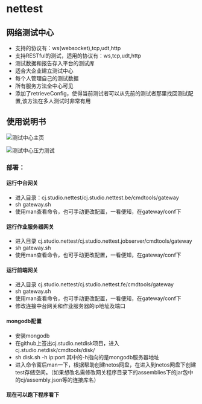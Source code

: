 
# nettest

## 网络测试中心

- 支持的协议有：ws(websocket),tcp,udt,http
- 支持RESTful的测试，适用的协议有：ws,tcp,udt,http
- 测试数据和报告存入平台的测试库
- 适合大企业建立测试中心
- 每个人管理自己的测试数据
- 所有服务方法全中心可见
- 添加了retrieveConfig，使得当前测试者可以从先前的测试者那里找回测试配置,该方法在多人测试时非常有用
## 使用说明书

![测试中心主页](https://github.com/carocean/cj.studio.nettest/blob/master/documents/img/home.jpg)

![测试中心压力测试](https://github.com/carocean/cj.studio.nettest/blob/master/documents/img/runner.jpg)

### 部署：
#### 运行中台网关
- 进入目录：cj.studio.nettest/cj.studio.nettest.be/cmdtools/gateway
- sh gateway.sh
- 使用man查看命令，也可手动更改配置，一看便知，在gateway/conf下

#### 运行作业服务器网关
- 进入目录 cj.studio.nettest/cj.studio.nettest.jobserver/cmdtools/gateway
- sh gateway.sh
- 使用man查看命令，也可手动更改配置，一看便知，在gateway/conf下

#### 运行前端网关
- 进入目录 cj.studio.nettest/cj.studio.nettest.fe/cmdtools/gateway
- sh gateway.sh
- 使用man查看命令，也可手动更改配置，一看便知，在gateway/conf下
- 修改连接中台网关和作业服务器的ip地址及端口

#### mongodb配置
- 安装mongodb
- 在github上签出cj.studio.netdisk项目，进入cj.studio.netdisk/cmdtools/disk/
- sh disk.sh -h ip:port   其中的-h指向的是mongodb服务器地址
- 进入命令窗后man一下，根据帮助创建netos网盘，在进入到netos网盘下创建test存储空间。（如果想改名需修改网关程序目录下的assemblies下的jar包中的cj/assembly.json等的连接库名）

#### 现在可以跑下程序看下
